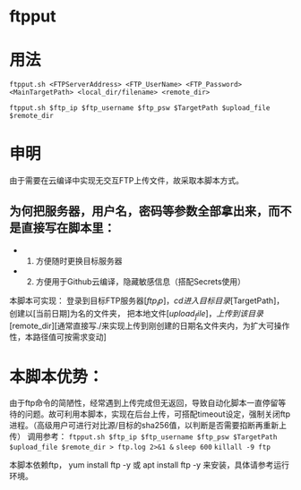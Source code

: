 # ftpput

# 用法
` ftpput.sh <FTPServerAddress> <FTP_UserName> <FTP_Password> <MainTargetPath> <local_dir/filename> <remote_dir> `

` ftpput.sh $ftp_ip $ftp_username $ftp_psw $TargetPath $upload_file $remote_dir `


# 申明
由于需要在云编译中实现无交互FTP上传文件，故采取本脚本方式。

## 为何把服务器，用户名，密码等参数全部拿出来，而不是直接写在脚本里：
- 1. 方便随时更换目标服务器
- 2. 方便用于Github云编译，隐藏敏感信息（搭配Secrets使用）

本脚本可实现：
登录到目标FTP服务器[$ftp_ip]，
cd进入目标目录[$TargetPath]，
创建以[当前日期]为名的文件夹，
把本地文件[$upload_file]，
上传到该目录[$remote_dir][通常直接写./来实现上传到刚创建的日期名文件夹内，为扩大可操作性，本路径值可按需求变动]

# 本脚本优势：
由于ftp命令的简陋性，经常遇到上传完成但无返回，导致自动化脚本一直停留等待的问题。故可利用本脚本，实现在后台上传，可搭配timeout设定，强制关闭ftp进程。（高级用户可进行对比源/目标的sha256值，以判断是否需要掐断再重新上传）
调用参考：
` ftpput.sh $ftp_ip $ftp_username $ftp_psw $TargetPath $upload_file $remote_dir > ftp.log 2>&1 & `
` sleep 600 `
` killall -9 ftp `

本脚本依赖ftp，
yum install ftp -y
或 apt install ftp -y
来安装，具体请参考运行环境。
